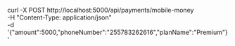 curl -X POST http://localhost:5000/api/payments/mobile-money \
-H "Content-Type: application/json" \
-d '{"amount":5000,"phoneNumber":"255783262616","planName":"Premium"}'